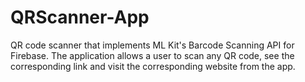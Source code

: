 # QRScanner-App
QR code scanner that implements ML Kit's Barcode Scanning API for Firebase. The application allows
a user to scan any QR code, see the corresponding link and visit the corresponding website from the app.
